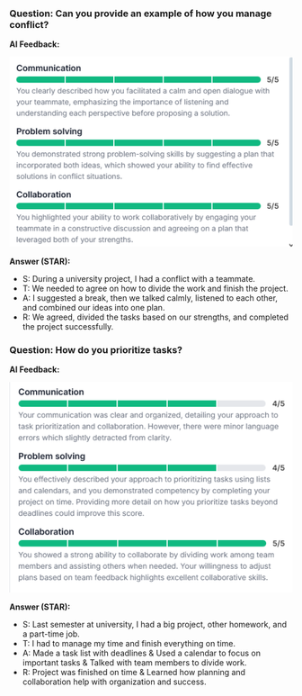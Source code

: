### Question: Can you provide an example of how you manage conflict?

**AI Feedback:**

![Conflict Feedback Screenshot](images/manage_conflict_question.png)

**Answer (STAR):**
- S: During a university project, I had a conflict with a teammate.
- T: We needed to agree on how to divide the work and finish the project.
- A: I suggested a break, then we talked calmly, listened to each other, and combined our ideas into one plan.
- R: We agreed, divided the tasks based on our strengths, and completed the project successfully.

### Question: How do you prioritize tasks?

**AI Feedback:**

![Conflict Feedback Screenshot](images/prioritize_tasts_question.png)

**Answer (STAR):**
- S: Last semester at university, I had a big project, other homework, and a part-time job.
- T: I had to manage my time and finish everything on time.
- A: Made a task list with deadlines & Used a calendar to focus on important tasks & Talked with team members to divide work.
- R: Project was finished on time & Learned how planning and collaboration help with organization and success.
